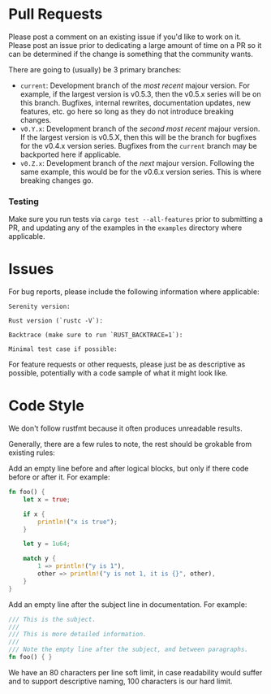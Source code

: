 # Pull Requests

Please post a comment on an existing issue if you'd like to work on it. Please
post an issue prior to dedicating a large amount of time on a PR so it can be
determined if the change is something that the community wants.

There are going to (usually) be 3 primary branches:

- `current`: Development branch of the _most recent_ majour version. For example,
if the largest version is v0.5.3, then the v0.5.x series will be on this branch.
Bugfixes, internal rewrites, documentation updates, new features, etc. go here
so long as they do not introduce breaking changes.
- `v0.Y.x`: Development branch of the _second most recent_ majour version. If
the largest version is v0.5.X, then this will be the branch for bugfixes for the
v0.4.x version series. Bugfixes from the `current` branch may be backported here
if applicable.
- `v0.Z.x`: Development branch of the _next_ majour version. Following the same
example, this would be for the v0.6.x version series. This is where breaking
changes go.

### Testing

Make sure you run tests via `cargo test --all-features` prior to submitting a
PR, and updating any of the examples in the `examples` directory where
applicable.

# Issues

For bug reports, please include the following information where applicable:

```
Serenity version:

Rust version (`rustc -V`):

Backtrace (make sure to run `RUST_BACKTRACE=1`):

Minimal test case if possible:
```

For feature requests or other requests, please just be as descriptive as
possible, potentially with a code sample of what it might look like.

# Code Style

We don't follow rustfmt because it often produces unreadable results.

Generally, there are a few rules to note, the rest should be grokable from
existing rules:

Add an empty line before and after logical blocks, but only if there code before
or after it. For example:

```rust
fn foo() {
    let x = true;

    if x {
        println!("x is true");
    }

    let y = 1u64;

    match y {
        1 => println!("y is 1"),
        other => println!("y is not 1, it is {}", other),
    }
}
```

Add an empty line after the subject line in documentation. For example:

```rust
/// This is the subject.
///
/// This is more detailed information.
///
/// Note the empty line after the subject, and between paragraphs.
fn foo() { }
```

We have an 80 characters per line soft limit, in case readability would suffer
and to support descriptive naming, 100 characters is our hard limit.
